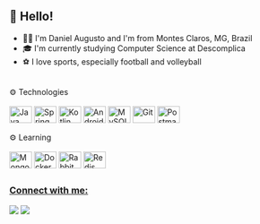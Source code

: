 ## 👋 Hello!

- 👦🏽 I'm Daniel Augusto and I'm from Montes Claros, MG, Brazil
- 🎓 I'm currently studying Computer Science at Descomplica
- ⚽ I love sports, especially football and volleyball

<div style="display: inline_block"><br>
 ⚙️ Technologies
  <br> <br>
  <a href="https://www.java.com/pt-BR/"><img align="center" alt="Java" height="30" width="40" src="https://cdn.jsdelivr.net/gh/devicons/devicon/icons/java/java-original.svg"></a>
  <a href="https://spring.io/"><img align="center" alt="Spring Framework" height="30" width="40" src="https://cdn.jsdelivr.net/gh/devicons/devicon/icons/spring/spring-original.svg"></a>
 <a href="https://kotlinlang.org/"><img align="center" alt="Kotlin" height="30" width="40" src="https://cdn.jsdelivr.net/gh/devicons/devicon/icons/kotlin/kotlin-original.svg"></a>
 <a href="https://developer.android.com/jetpack/compose"><img align="center" alt="Android" height="30" width="40" src="https://cdn.jsdelivr.net/gh/devicons/devicon/icons/android/android-plain.svg"></a>
  <a href="https://www.mysql.com/"><img align="center" alt="MySQL" height="30" width="40" src="https://cdn.jsdelivr.net/gh/devicons/devicon/icons/mysql/mysql-original.svg"></a>
  <a href="https://git-scm.com/"><img align="center" alt="Git" height="30" width="40" src="https://cdn.jsdelivr.net/gh/devicons/devicon/icons/git/git-original.svg"></a>
  <a href="https://www.postman.com/"><img align="center" alt="Postman" height="30" width="40" src="https://www.svgrepo.com/show/354202/postman-icon.svg"></a>
</div>

<div style="display: inline_block"><br>
  ⚙️ Learning
  <br> <br>
 <a href="https://www.mongodb.com/"><img align="center" alt="MongoDB" height="30" width="40" src="https://cdn.jsdelivr.net/gh/devicons/devicon/icons/mongodb/mongodb-original.svg"></a>
  <a href="https://www.docker.com/"><img align="center" alt="Docker" height="30" width="40" src="https://cdn.jsdelivr.net/gh/devicons/devicon/icons/docker/docker-original.svg"></a>
 <a href="https://www.rabbitmq.com/"><img align="center" alt="RabbitMQ" height="30" width="40" src="https://www.vectorlogo.zone/logos/rabbitmq/rabbitmq-icon.svg"></a>
 <a href="https://redis.io/"><img align="center" alt="Redis" height="30" width="40" src="https://cdn.jsdelivr.net/gh/devicons/devicon/icons/redis/redis-original.svg"</a>
 </div>
  
##
  
### Connect with me: 
<div> 
    <a href = "https://www.linkedin.com/in/daniel-augusto-nunes/"><img src="https://img.shields.io/badge/LinkedIn-0077B5?style=for-the-badge&logo=linkedin&logoColor=white"></a>
  <a href = "mailto:danielpn23@outlook.com"><img src="https://img.shields.io/badge/Microsoft_Outlook-0078D4?style=for-the-badge&logo=microsoft-outlook&logoColor=white"></a>
</div>

